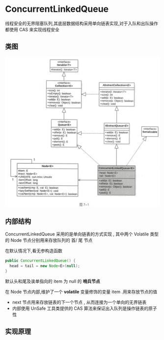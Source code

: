 # ConcurrentLinkedQueue

线程安全的无界阻塞队列,其底层数据结构采用单向链表实现,对于入队和出队操作都使用 CAS 来实现线程安全

## 类图

<img src="../../../assets/image-20200715082553148.png" alt="image-20200715082553148" style="zoom: 50%;" />

## 内部结构

ConcurrentLinkedQueue 采用的是单向链表的方式实现 , 其中两个 Volatile 类型的 Node 节点分别用来存放队列的 首/ 尾 节点

在默认情况下,看无参构造函数

```java
public ConcurrentLinkedQueue() {
  head = tail = new Node<E>(null);
}
```

默认头和尾及诶单指向的 item 为 null 的 **哨兵节点**

在 Node 节点内部,维护了一个 **volatile** 变量修饰的变量 item .用来存放节点的值

- next 节点用来存放链表的下一个节点 , 从而连接为一个单向的无界链表 
- 内部使用 UnSafe 工具类提供的 CAS 算法来保证出入队列是操作链表的原子性

## 实现原理